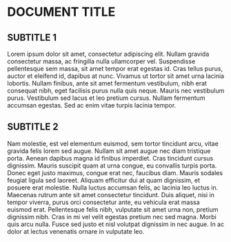 # DOCUMENT TITLE

## SUBTITLE 1

Lorem ipsum dolor sit amet, consectetur adipiscing elit. Nullam gravida consectetur massa, ac fringilla nulla ullamcorper vel. Suspendisse pellentesque sem massa, sit amet tempor erat egestas id. Cras tellus purus, auctor et eleifend id, dapibus at nunc. Vivamus ut tortor sit amet urna lacinia lobortis. Nullam finibus, ante sit amet fermentum vestibulum, nibh erat consequat nibh, eget facilisis purus nulla quis neque. Mauris nec vestibulum purus. Vestibulum sed lacus et leo pretium cursus. Nullam fermentum accumsan egestas. Sed ac enim vitae turpis lacinia tempor.

## SUBTITLE 2

Nam molestie, est vel elementum euismod, sem tortor tincidunt arcu, vitae gravida felis lorem sed augue. Nullam sit amet augue nec diam tristique porta. Aenean dapibus magna id finibus imperdiet. Cras tincidunt cursus dignissim. Mauris suscipit quam at urna congue, eu convallis turpis porta. Donec eget justo maximus, congue erat nec, faucibus diam. Mauris sodales feugiat ligula sed laoreet. Aliquam efficitur dui at quam dignissim, et posuere erat molestie. Nulla luctus accumsan felis, ac lacinia leo luctus in. Maecenas rutrum ante sit amet consectetur tincidunt. Duis aliquet, nisi in tempor viverra, purus orci consectetur ante, eu vehicula erat massa euismod erat. Pellentesque felis nibh, vulputate sit amet urna non, pretium dignissim nibh. Cras in mi vel velit egestas pretium nec sed magna. Morbi quis arcu nulla. Fusce sed justo et nisl volutpat dignissim in nec augue. In ac dolor at lectus venenatis ornare in vulputate leo.
